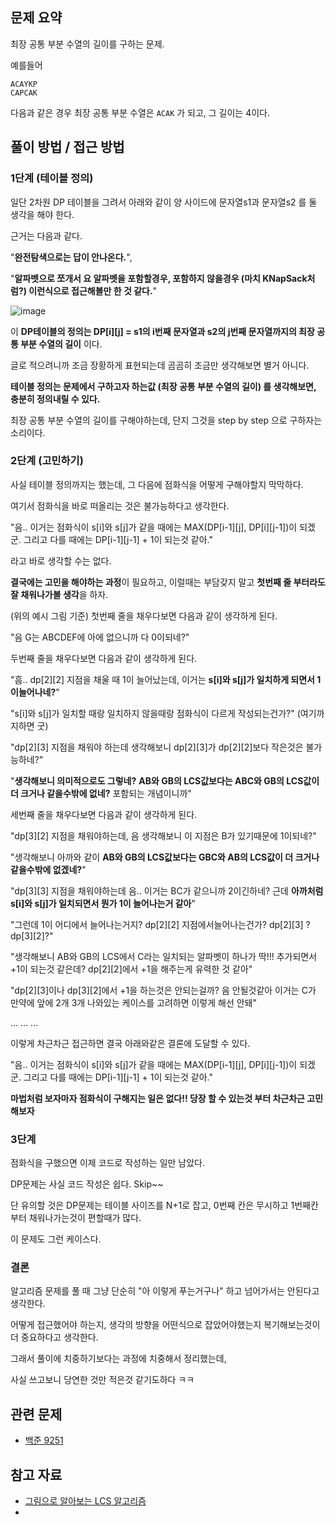 ## 문제 요약

최장 공통 부분 수열의 길이를 구하는 문제.

예를들어

```
ACAYKP
CAPCAK
```

다음과 같은 경우 최장 공통 부분 수열은 `ACAK` 가 되고, 그 길이는 4이다.

## 풀이 방법 / 접근 방법

### 1단계 (테이블 정의)

일단 2차원 DP 테이블을 그려서 아래와 같이 양 사이드에 문자열s1과 문자열s2 를 둘 생각을 해야 한다. 

근거는 다음과 같다. 

"**완전탐색으로는 답이 안나온다.**",

"**알파벳으로 쪼개서 요 알파벳을 포함할경우, 포함하지 않을경우 (마치 KNapSack처럼?) 이런식으로 접근해볼만 한 것 같다.**"

![image](https://github.com/gomudayya/AlgorithmNote/assets/129571789/0c941d06-8e81-4d85-b245-078fab568f06)

이 **DP테이블의 정의는 DP[i][j] = s1의 i번째 문자열과 s2의 j번째 문자열까지의 최장 공통 부분 수열의 길이** 이다. 

글로 적으려니까 조금 장황하게 표현되는데 곰곰히 조금만 생각해보면 별거 아니다.

**테이블 정의는 문제에서 구하고자 하는값 (최장 공통 부분 수열의 길이) 를 생각해보면, 충분히 정의내릴 수 있다.**

최장 공통 부분 수열의 길이를 구해야하는데, 단지 그것을 step by step 으로 구하자는 소리이다.

### 2단계 (고민하기)

사실 테이블 정의까지는 했는데, 그 다음에 점화식을 어떻게 구해야할지 막막하다.

여기서 점화식을 바로 떠올리는 것은 불가능하다고 생각한다.

"음.. 이거는 점화식이 s[i]와 s[j]가 같을 때에는 MAX(DP[i-1][j], DP[i][j-1])이 되겠군. 그리고 다를 때에는 DP[i-1][j-1] + 1이 되는것 같아."

라고 바로 생각할 수는 없다.

**결국에는 고민을 해야하는 과정**이 필요하고, 이럴때는 부담갖지 말고 **첫번째 줄 부터라도 잘 채워나가볼 생각**을 하자.

(위의 예시 그림 기준)
첫번째 줄을 채우다보면 다음과 같이 생각하게 된다.

"음 G는 ABCDEF에 아에 없으니까 다 0이되네?"

두번째 줄을 채우다보면 다음과 같이 생각하게 된다.

"흠.. dp[2][2] 지점을 채울 때 1이 늘어났는데, 이거는 **s[i]와 s[j]가 일치하게 되면서 1이늘어나네?**"

"s[i]와 s[j]가 일치할 때랑 일치하지 않을때랑 점화식이 다르게 작성되는건가?" (여기까지하면 굿)

"dp[2][3] 지점을 채워야 하는데 생각해보니 dp[2][3]가 dp[2][2]보다 작은것은 불가능하네?"

"**생각해보니 의미적으로도 그렇네?** **AB와 GB의 LCS값보다는 ABC와 GB의 LCS값이 더 크거나 같을수밖에 없네?** 포함되는 개념이니까"

세번째 줄을 채우다보면 다음과 같이 생각하게 된다.

"dp[3][2] 지점을 채워야하는데, 음 생각해보니 이 지점은 B가 있기때문에 1이되네?"

"생각해보니 아까와 같이 **AB와 GB의 LCS값보다는 GBC와 AB의 LCS값이 더 크거나 같을수밖에 없겠네?**"

"dp[3][3] 지점을 채워야하는데 음.. 이거는 BC가 같으니까 2이긴하네? 근데 **아까처럼 s[i]와 s[j]가 일치되면서 뭔가 1이 늘어나는거 같아**"

"그런데 1이 어디에서 늘어나는거지? dp[2][2] 지점에서늘어나는건가? dp[2][3] ? dp[3][2]?"

"생각해보니 AB와 GB의 LCS에서 C라는 일치되는 알파벳이 하나가 딱!!! 추가되면서 +1이 되는것 같은데? dp[2][2]에서 +1을 해주는게 유력한 것 같아"

"dp[2][3]이나 dp[3][2]에서 +1을 하는것은 안되는걸까? 음 안될것같아 이거는 C가 만약에 앞에 2개 3개 나와있는 케이스를 고려하면 이렇게 해선 안돼"

...
...
...

이렇게 차근차근 접근하면 결국 아래와같은 결론에 도달할 수 있다.

"음.. 이거는 점화식이 s[i]와 s[j]가 같을 때에는 MAX(DP[i-1][j], DP[i][j-1])이 되겠군. 그리고 다를 때에는 DP[i-1][j-1] + 1이 되는것 같아."

**마법처럼 보자마자 점화식이 구해지는 일은 없다!! 당장 할 수 있는것 부터 차근차근 고민해보자** 

### 3단계

점화식을 구했으면 이제 코드로 작성하는 일만 남았다.

DP문제는 사실 코드 작성은 쉽다. Skip~~

단 유의할 것은 DP문제는 테이블 사이즈를 N+1로 잡고, 0번째 칸은 무시하고 1번째칸부터 채워나가는것이 편할때가 많다.

이 문제도 그런 케이스다.

### 결론

알고리즘 문제를 풀 때 그냥 단순히 "아 이렇게 푸는거구나" 하고 넘어가서는 안된다고 생각한다.

어떻게 접근했어야 하는지, 생각의 방향을 어떤식으로 잡았어야했는지 복기해보는것이 더 중요하다고 생각한다.

그래서 풀이에 치중하기보다는 과정에 치중해서 정리했는데, 

사실 쓰고보니 당연한 것만 적은것 같기도하다 ㅋㅋ



## 관련 문제

- [백준 9251](https://www.acmicpc.net/problem/9251)

## 참고 자료

- [그림으로 알아보는 LCS 알고리즘](https://velog.io/@emplam27/%EC%95%8C%EA%B3%A0%EB%A6%AC%EC%A6%98-%EA%B7%B8%EB%A6%BC%EC%9C%BC%EB%A1%9C-%EC%95%8C%EC%95%84%EB%B3%B4%EB%8A%94-LCS-%EC%95%8C%EA%B3%A0%EB%A6%AC%EC%A6%98-Longest-Common-Substring%EC%99%80-Longest-Common-Subsequence#%EC%B5%9C%EC%9E%A5-%EA%B3%B5%ED%86%B5-%EB%B6%80%EB%B6%84%EC%88%98%EC%97%B4longest-common-subsequence-%EA%B8%B8%EC%9D%B4-%EA%B5%AC%ED%95%98%EA%B8%B0)
- 
